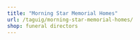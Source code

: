 ```yaml
---
title: "Morning Star Memorial Homes"
url: /taguig/morning-star-memorial-homes/
shop: funeral directors
---
```

